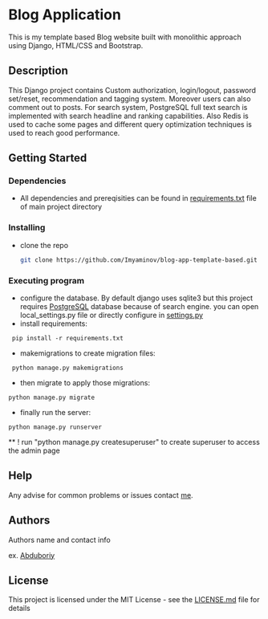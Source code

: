 # Blog Application

This is my template based Blog website built with monolithic approach using Django, HTML/CSS and Bootstrap.

## Description

This Django project contains Custom authorization, login/logout, password set/reset, recommendation and tagging system. Moreover users can also comment out to posts.
For search system, PostgreSQL full text search is implemented with search headline and ranking capabilities. Also Redis is used to cache some pages and different query optimization techniques
is used to reach good performance.

## Getting Started

### Dependencies

* All dependencies and prereqisities can be found in [requirements.txt](https://github.com/Imyaminov/blog-app-template-based/blob/main/requirements.txt) file of main project directory

### Installing

* clone the repo 
  ```sh
  git clone https://github.com/Imyaminov/blog-app-template-based.git
  ```
  
### Executing program
* configure the database. By default django uses sqlite3 but this project requires [PostgreSQL](https://www.postgresql.org/download/) database because of search engine. you can open local_settings.py file or directly configure in [settings.py](https://github.com/Imyaminov/blog-app-template-based/blob/main/core/settings.py) 
* install requirements:
```
 pip install -r requirements.txt
```
* makemigrations to create migration files:
```
 python manage.py makemigrations
```
* then migrate to apply those migrations:
```
python manage.py migrate
```
* finally run the server:
```
python manage.py runserver
```

** ! run "python manage.py createsuperuser" to create superuser to access the admin page

## Help

Any advise for common problems or issues contact [me](250503iaa@gmail.com).

## Authors

 Authors name and contact info
  
ex. [Abduboriy](https://www.linkedin.com/in/abduboriy-imyaminov/)


## License

This project is licensed under the MIT License - see the [LICENSE.md](https://github.com/Imyaminov/blog-app-template-based/blob/main/LICENSE.md) file for details
